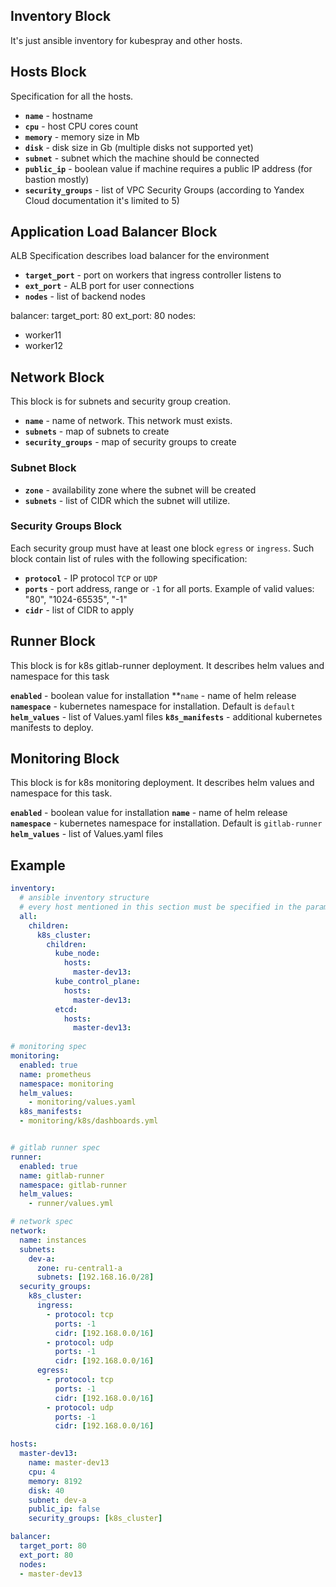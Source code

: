 
## Inventory Block

It's just ansible inventory for kubespray and other hosts.

## Hosts Block

Specification for all the hosts.

- **`name`** - hostname  
- **`cpu`** - host CPU cores count  
- **`memory`** - memory size in Mb  
- **`disk`** - disk size in Gb (multiple disks not supported yet)  
- **`subnet`** - subnet which the machine should be connected  
- **`public_ip`** - boolean value if machine requires a public IP address (for bastion mostly)  
- **`security_groups`** - list of VPC Security Groups (according to Yandex Cloud documentation it's limited to 5)  

## Application Load Balancer Block

ALB Specification describes load balancer for the environment

- **`target_port`** - port on workers that ingress controller listens to
- **`ext_port`** - ALB port for user connections
- **`nodes`** - list of backend nodes

balancer:
  target_port: 80
  ext_port: 80
  nodes:
  - worker11
  - worker12

## Network Block

This block is for subnets and security group creation.

- **`name`** - name of network. This network must exists.
- **`subnets`** - map of subnets to create
- **`security_groups`** - map of security groups to create

### Subnet Block

- **`zone`** - availability zone where the subnet will be created 
- **`subnets`** - list of CIDR which the subnet will utilize.

###  Security Groups Block

Each security group must have at least one block `egress` or `ingress`. Such block contain list of rules with the following specification:

- **`protocol`** - IP protocol `TCP` or `UDP`
- **`ports`** - port address, range or `-1` for all ports. Example of valid values: "80", "1024-65535", "-1"
- **`cidr`** - list of CIDR to apply

## Runner Block

This block is for k8s gitlab-runner deployment. It describes helm values and namespace for this task

**`enabled`** - boolean value for installation
**`name` - name of helm release
**`namespace`** - kubernetes namespace for installation. Default is `default`
**`helm_values`** - list of Values.yaml files 
**`k8s_manifests`** - additional kubernetes manifests to deploy.

## Monitoring Block

This block is for k8s monitoring deployment. It describes helm values and namespace for this task.

**`enabled`** - boolean value for installation
**`name`** - name of helm release
**`namespace`** - kubernetes namespace for installation. Default is `gitlab-runner`
**`helm_values`** - list of Values.yaml files 

## Example

```yaml
inventory:
  # ansible inventory structure
  # every host mentioned in this section must be specified in the params: section
  all:
    children:
      k8s_cluster:
        children:
          kube_node:
            hosts:
              master-dev13: 
          kube_control_plane:
            hosts:
              master-dev13: 
          etcd:
            hosts:
              master-dev13: 
  
# monitoring spec
monitoring:
  enabled: true
  name: prometheus
  namespace: monitoring
  helm_values: 
    - monitoring/values.yaml
  k8s_manifests:
  - monitoring/k8s/dashboards.yml


# gitlab runner spec
runner:
  enabled: true
  name: gitlab-runner
  namespace: gitlab-runner
  helm_values: 
    - runner/values.yml

# network spec
network: 
  name: instances
  subnets:
    dev-a:
      zone: ru-central1-a 
      subnets: [192.168.16.0/28]
  security_groups:
    k8s_cluster:
      ingress:
        - protocol: tcp
          ports: -1
          cidr: [192.168.0.0/16]
        - protocol: udp
          ports: -1
          cidr: [192.168.0.0/16]
      egress:
        - protocol: tcp
          ports: -1
          cidr: [192.168.0.0/16]
        - protocol: udp
          ports: -1
          cidr: [192.168.0.0/16]

hosts:
  master-dev13:
    name: master-dev13
    cpu: 4
    memory: 8192
    disk: 40
    subnet: dev-a
    public_ip: false
    security_groups: [k8s_cluster]

balancer:
  target_port: 80
  ext_port: 80
  nodes:
  - master-dev13
```

